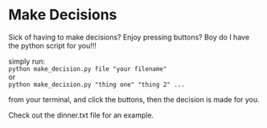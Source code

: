 # Make Decisions
Sick of having to make decisions? Enjoy pressing buttons? Boy do I have the python script for you!!!

simply run:  
`python make_decision.py file "your filename"`  
or  
`python make_decision.py "thing one" "thing 2" ...`

from your terminal, and click the buttons, then the decision is made for you.

Check out the dinner.txt file for an example.
